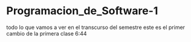 # Programacion_de_Software-1
todo lo que vamos a ver en el transcurso del semestre
este es el primer cambio de la primera clase 6:44